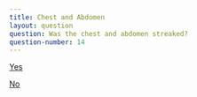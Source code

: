 ```yaml
---
title: Chest and Abdomen
layout: question
question: Was the chest and abdomen streaked?
question-number: 14
---
```


<p><a href="question-15.html" class="btn btn-primary btn-large btn-success">Yes</a></p>   
<p><a href="question-16.html" class="btn btn-primary btn-large btn-warning">No</a></p>
